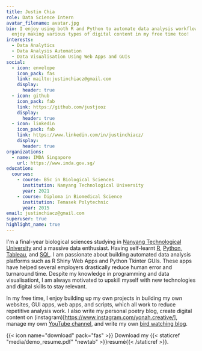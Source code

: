 ```yaml
---
title: Justin Chia
role: Data Science Intern
avatar_filename: avatar.jpg
bio: I enjoy using both R and Python to automate data analysis workflows. I
  enjoy making various types of digital content in my free time too!
interests:
  - Data Analytics
  - Data Analysis Automation
  - Data Visualisation Using Web Apps and GUIs
social:
  - icon: envelope
    icon_pack: fas
    link: mailto:justinchiacz@gmail.com
    display:
      header: true
  - icon: github
    icon_pack: fab
    link: https://github.com/justjooz
    display:
      header: true
  - icon: linkedin
    icon_pack: fab
    link: https://www.linkedin.com/in/justinchiacz/
    display:
      header: true
organizations:
  - name: IMDA Singapore
    url: https://www.imda.gov.sg/
education:
  courses:
    - course: BSc in Biological Sciences
      institution: Nanyang Technological University
      year: 2021
    - course: Diploma in Biomedical Science
      institution: Temasek Polytechnic
      year: 2015
email: justinchiacz@gmail.com
superuser: true
highlight_name: true
---
```


I'm a final-year biological sciences studying in [Nanyang Technological University](https://www.ntu.edu.sg/Pages/home.aspx) and a massive data enthusiast. Having self-learnt [R](https://www.r-project.org/), [Python](https://www.python.org/), [Tableau](https://www.tableau.com/), and [SQL](https://en.wikipedia.org/wiki/SQL). I am passionate about building automated data analysis platforms such as R Shiny Web Apps and Python Tkinter GUIs. These apps have helped several employers drastically reduce human error and turnaround time. Despite my knowledge in programming and data visualisationt, I am always motivated to upskill myself with new technologies and digital skills to stay relevant.

In my free time, I enjoy building up my own projects in building my own websites, GUI apps, web apps, and scripts, which all work to reduce repetitive analysis work. I also write my personal poetry blog, create digital content on (instagram)[https://www.instagram.com/yonah.creative/], manage my own [YouTube channel](https://www.youtube.com/channel/UCzKKD9__L5ukboJLX-iUx_Q), and write my own [bird watching blog](https://www.birdingoutdoors.com).

{{< icon name="download" pack="fas" >}} Download my {{< staticref "media/demo_resume.pdf" "newtab" >}}resumé{{< /staticref >}}.
